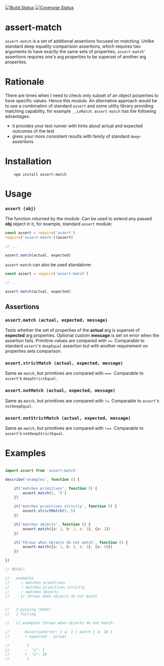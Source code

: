 [![Build Status](https://travis-ci.org/rmdm/assert-match.svg?branch=master)](https://travis-ci.org/rmdm/assert-match)
[![Coverage Status](https://coveralls.io/repos/github/rmdm/assert-match/badge.svg?branch=master)](https://coveralls.io/github/rmdm/assert-match?branch=master)

assert-match
===============

`assert-match` is a set of additional assertions focused on matching. Unlike
standard deep equality comparision assertions, which requires two arguments to
have exactly the same sets of properties, `assert-match`' assertions requires
one's arg properties to be superset of another arg properties.

Rationale
=========

There are times when I need to check only subset of an object porperties to have
specific values. Hence this module. An alternative approach would be to use a
combination of standard `assert` and some utility library providing matching
capability, for example `_.isMatch`. `assert-match` has the following
advantages:

- it provides your test runner with hints about actual and expected
outcomes of the test
- gives your more consistent results with family of standard `deep`-assertions

Installation
============

```shell
    npm install assert-match
```

Usage
=====

### ```assert (obj)```

The function returned by the module. Can be used to extend any passed **obj**
object in it, for example, standard `assert` module:

```javascript
const assert = require('assert')
require('assert-match')(assert)

// ...

assert.match(actual, expected)
```

`assert-match` can also be used standalone:

```javascript
const assert = require('assert-match')

// ...

assert.match(actual, expected)
```

Assertions
----------

### ```assert.match (actual, expected, message)```

Tests whether the set of properties of the **actual** arg is superset of
**expected** arg properties. Optional custom **message** is set on error when
the assertion fails. Primitive values are compared with `==`. Comparable to
standard `assert`'s `deepEqual` assertion but with another requirement on
properties sets comparison.

### ```assert.strictMatch (actual, expected, message)```

Same as `match`, but primitives are compared with `===`. Comparable to
`assert`'s `deepStrictEqual`.

### ```assert.notMatch (actual, expected, message)```

Same as `match`, but primitives are compared with `!=`. Comparable to `assert`'s
`notDeepEqual`.

### ```assert.notStrictMatch (actual, expected, message)```

Same as `match`, but primitives are compared with `!==`. Comparable to
`assert`'s `notDeepStrictEqual`.

Examples
========

```javascript

import assert from 'assert-match'

describe('examples', function () {

    it('matches primitives', function () {
        assert.match(5, '5')
    })

    it('matches primitives strictly', function () {
        assert.strictMatch(5, 5)
    })

    it('matches objects', function () {
        assert.match({a: 1, b: 2, c: 3}, {a: 1})
    })

    it('throws when objects do not match', function () {
        assert.match({a: 1, b: 2, c: 3}, {a: 10})
    })

})

// RESULT

//   examples
//     ✓ matches primitives
//     ✓ matches primitives strictly
//     ✓ matches objects
//     1) throws when objects do not match


//   3 passing (82ms)
//   1 failing

//   1) examples throws when objects do not match:

//       AssertionError: { a: 1 } match { a: 10 }
//       + expected - actual

//        {
//       -  "a": 1
//       +  "a": 10
//        }

```
